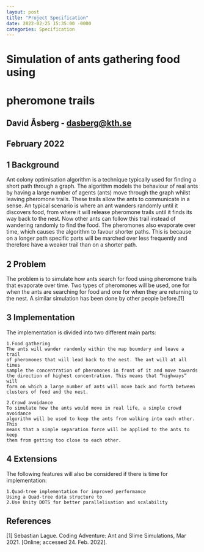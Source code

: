 ```yaml
---
layout: post
title: "Project Specification"
date: 2022-02-25 15:35:00 -0000
categories: Specification
---
```

# Simulation of ants gathering food using

# pheromone trails

## David Åsberg - dasberg@kth.se

## February 2022

## 1 Background

Ant colony optimisation algorithm is a technique typically used for finding a
short path through a graph. The algorithm models the behaviour of real ants
by having a large number of agents (ants) move through the graph whilst leaving
pheromone trails. These trails allow the ants to communicate in a sense. An
typical scenario is where an ant wanders randomly until it discovers food, from
where it will release pheromone trails until it finds its way back to the nest.
Now other ants can follow this trail instead of wandering randomly to find the
food. The pheromones also evaporate over time, which causes the algorithm
to favour shorter paths. This is because on a longer path specific parts will be
marched over less frequently and therefore have a weaker trail than on a shorter
path.

## 2 Problem

The problem is to simulate how ants search for food using pheromone trails that
evaporate over time. Two types of pheromones will be used, one for when the
ants are searching for food and one for when they are returning to the nest. A
similar simulation has been done by other people before.[1]

## 3 Implementation

The implementation is divided into two different main parts:

```
1.Food gathering
The ants will wander randomly within the map boundary and leave a trail
of pheromones that will lead back to the nest. The ant will at all times
sample the concentration of pheromones in front of it and move towards
the direction of highest concentration. This means that “highways” will
form on which a large number of ants will move back and forth between
clusters of food and the nest.
```
```
2.Crowd avoidance
To simulate how the ants would move in real life, a simple crowd avoidance
algorithm will be used to keep the ants from walking into each other. This
means that a simple separation force will be applied to the ants to keep
them from getting too close to each other.
```
## 4 Extensions

The following features will also be considered if there is time for implementation:

```
1.Quad-tree implementation for improved performance
Using a Quad-tree data structure to
2.Use Unity DOTS for better parallelisation and scalability
```
## References

[1] Sebastian Lague. Coding Adventure: Ant and Slime Simulations, Mar 2021.
[Online; accessed 24. Feb. 2022].




